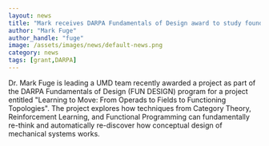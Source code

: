 ```yaml
---
layout: news
title: "Mark receives DARPA Fundamentals of Design award to study foundations of conceptual design"
author: "Mark Fuge"
author_handle: "fuge"
image: /assets/images/news/default-news.png
category: news
tags: [grant,DARPA]
---
```


Dr. Mark Fuge is leading a UMD team recently awarded a project as part of the DARPA Fundamentals of Design (FUN DESIGN) program for a project entitled "Learning to Move: From Operads to Fields to Functioning Topologies". The project explores how techniques from Category Theory, Reinforcement Learning, and Functional Programming can fundamentally re-think and automatically re-discover how conceptual design of mechanical systems works.
